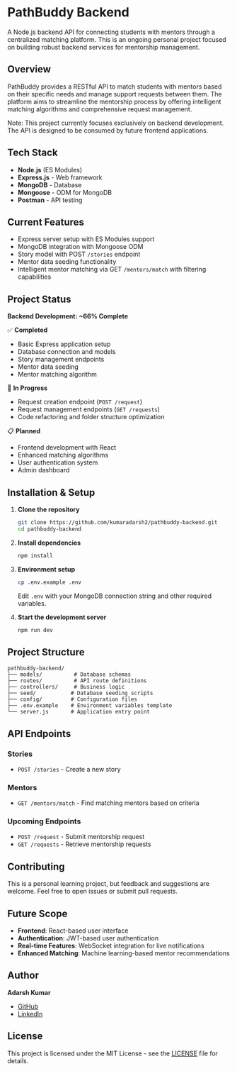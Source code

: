 # PathBuddy Backend

A Node.js backend API for connecting students with mentors through a centralized matching platform. This is an ongoing personal project focused on building robust backend services for mentorship management.

## Overview

PathBuddy provides a RESTful API to match students with mentors based on their specific needs and manage support requests between them. The platform aims to streamline the mentorship process by offering intelligent matching algorithms and comprehensive request management.

Note: This project currently focuses exclusively on backend development. The API is designed to be consumed by future frontend applications.

## Tech Stack

- **Node.js** (ES Modules)
- **Express.js** - Web framework
- **MongoDB** - Database
- **Mongoose** - ODM for MongoDB
- **Postman** - API testing

## Current Features

- Express server setup with ES Modules support
- MongoDB integration with Mongoose ODM
- Story model with POST `/stories` endpoint
- Mentor data seeding functionality
- Intelligent mentor matching via GET `/mentors/match` with filtering capabilities

## Project Status

**Backend Development: ~66% Complete**

✅ **Completed**
- Basic Express application setup
- Database connection and models
- Story management endpoints
- Mentor data seeding
- Mentor matching algorithm

🔄 **In Progress**
- Request creation endpoint (`POST /request`)
- Request management endpoints (`GET /requests`)
- Code refactoring and folder structure optimization

📋 **Planned**
- Frontend development with React
- Enhanced matching algorithms
- User authentication system
- Admin dashboard

## Installation & Setup

1. **Clone the repository**
   ```bash
   git clone https://github.com/kumaradarsh2/pathbuddy-backend.git
   cd pathbuddy-backend
   ```

2. **Install dependencies**
   ```bash
   npm install
   ```

3. **Environment setup**
   ```bash
   cp .env.example .env
   ```
   Edit `.env` with your MongoDB connection string and other required variables.

4. **Start the development server**
   ```bash
   npm run dev
   ```

## Project Structure

```
pathbuddy-backend/
├── models/          # Database schemas
├── routes/          # API route definitions
├── controllers/     # Business logic
├── seed/           # Database seeding scripts
├── config/         # Configuration files
├── .env.example    # Environment variables template
└── server.js       # Application entry point
```

## API Endpoints

### Stories
- `POST /stories` - Create a new story

### Mentors
- `GET /mentors/match` - Find matching mentors based on criteria

### Upcoming Endpoints
- `POST /request` - Submit mentorship request
- `GET /requests` - Retrieve mentorship requests

## Contributing

This is a personal learning project, but feedback and suggestions are welcome. Feel free to open issues or submit pull requests.

## Future Scope

- **Frontend**: React-based user interface
- **Authentication**: JWT-based user authentication
- **Real-time Features**: WebSocket integration for live notifications
- **Enhanced Matching**: Machine learning-based mentor recommendations

## Author

**Adarsh Kumar**
- [GitHub](https://github.com/kumaradarsh2)
- [LinkedIn](https://linkedin.com/in/kumaradarsh2)

## License

This project is licensed under the MIT License - see the [LICENSE](LICENSE) file for details.
